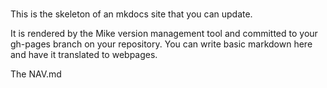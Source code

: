 # <Your Package Overview>

This is the skeleton of an mkdocs site that you can update.

It is rendered by the Mike version management tool and committed to your gh-pages branch
on your repository.  You can write basic markdown here and have it translated to webpages.

The NAV.md 